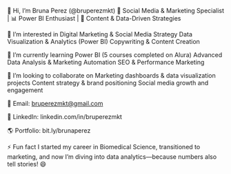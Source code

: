 👋 Hi, I’m Bruna Perez (@bruperezmkt)
🎯 Social Media & Marketing Specialist | 📊 Power BI Enthusiast | 🚀 Content & Data-Driven Strategies



👀 I’m interested in
Digital Marketing & Social Media Strategy
Data Visualization & Analytics (Power BI)
Copywriting & Content Creation


🌱 I’m currently learning
Power BI (5 courses completed on Alura)
Advanced Data Analysis & Marketing Automation
SEO & Performance Marketing


💞️ I’m looking to collaborate on
Marketing dashboards & data visualization projects
Content strategy & brand positioning
Social media growth and engagement


📩 Email: bruperezmkt@gmail.com

🔗 LinkedIn: linkedin.com/in/bruperezmkt

🌎 Portfolio: bit.ly/brunaperez

⚡ Fun fact
I started my career in Biomedical Science, transitioned to marketing, and now I’m diving into data analytics—because numbers also tell stories! 😄
